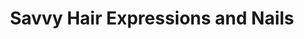 ---
title: "Savvy Hair Expressions and Nails"
url: /fostoria/savvy-hair-expressions-and-nails/
shop: Friseur
---